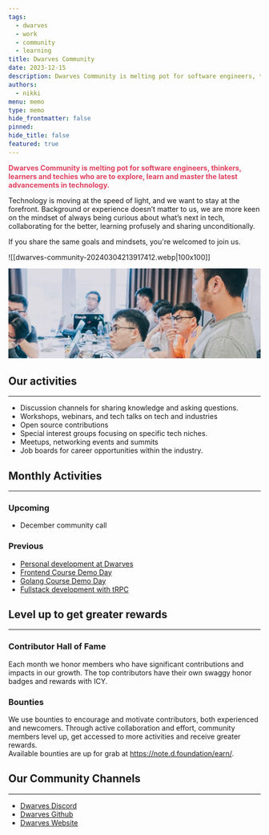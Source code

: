```yaml
---
tags:
  - dwarves
  - work
  - community
  - learning
title: Dwarves Community
date: 2023-12-15
description: Dwarves Community is melting pot for software engineers, thinkers, learners and techies who are to explore, learn and master the latest advancements in technology.
authors:
  - nikki
menu: memo
type: memo
hide_frontmatter: false
pinned: 
hide_title: false
featured: true
---
```

<span style="color: #E13F5E; font-weight: bold;">Dwarves Community is melting pot for software engineers, thinkers, learners and techies who are to explore, learn and master the latest advancements in technology.</span>

Technology is moving at the speed of light, and we want to stay at the forefront. Background or experience doesn’t matter to us, we are more keen on the mindset of always being curious about what’s next in tech, collaborating for the better, learning profusely and sharing unconditionally.

If you share the same goals and mindsets, you're welcomed to join us.

![[dwarves-community-20240304213917412.webp|100x100]]

![](assets/dwarves-community-20231215165541626.webp)

## Our activities
---
- Discussion channels for sharing knowledge and asking questions.  
- Workshops, webinars, and tech talks on tech and industries  
- Open source contributions  
- Special interest groups focusing on specific tech niches.  
- Meetups, networking events and summits  
- Job boards for career opportunities within the industry.

## Monthly Activities
---
<!-- col-2 #1 -->

### Upcoming
- December community call

### Previous
- [Personal development at Dwarves](https://www.youtube.com/live/Dxya8IJxooM?si=ADjc_kmoZiNQjILn)
- [Frontend Course Demo Day](https://www.youtube.com/live/xlBAODjOQWU?si=usNXiSOd9_DM3r1F)
- [Golang Course Demo Day](https://www.youtube.com/live/ycaTh1O-rME?si=oYihUenCTMvmeghO)
- [Fullstack development with tRPC](https://www.youtube.com/live/r2X6cuNATrw?si=NkCwPZIvPcPAOlEl)

<!-- /col-2 #1 -->

## Level up to get greater rewards
---
<!-- col-2 #2 -->

### Contributor Hall of Fame
Each month we honor members who have significant contributions and impacts in our growth. The top contributors have their own swaggy honor badges and rewards with ICY.

### Bounties
We use bounties to encourage and motivate contributors, both experienced and newcomers. Through active collaboration and effort, community members level up, get accessed to more activities and receive greater rewards.  
Available bounties are up for grab at https://note.d.foundation/earn/.

<!-- /col-2 #2 -->

## Our Community Channels
---
- [Dwarves Discord](https://discord.com/invite/dwarvesv)
- [Dwarves Github](https://github.com/dwarvesf?fbclid=IwAR0ZKArcsGvIEJgTc6g-JytLb2URQknU7U3L56n597tKJZT3nQAYlDx0e8k)
- [Dwarves Website](https://d.foundation/)

